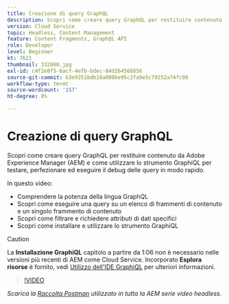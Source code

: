 ```yaml
---
title: Creazione di query GraphQL
description: Scopri come creare query GraphQL per restituire contenuto da Adobe Experience Manager (AEM) e come utilizzare lo strumento GraphiQL per testare, perfezionare ed eseguire il debug delle query in modo rapido.
version: Cloud Service
topic: Headless, Content Management
feature: Content Fragments, GraphQL API
role: Developer
level: Beginner
kt: 7621
thumbnail: 332860.jpg
exl-id: c4f2e8f5-6acf-4efb-bdec-84d264568856
source-git-commit: b3e9251bdb18a008be95c1fa9e5c79252a74fc98
workflow-type: tm+mt
source-wordcount: '157'
ht-degree: 0%

---
```


# Creazione di query GraphQL

Scopri come creare query GraphQL per restituire contenuto da Adobe Experience Manager (AEM) e come utilizzare lo strumento GraphiQL per testare, perfezionare ed eseguire il debug delle query in modo rapido.

In questo video:

+ Comprendere la potenza della lingua GraphQL
+ Scopri come eseguire una query su un elenco di frammenti di contenuto e un singolo frammento di contenuto
+ Scopri come filtrare e richiedere attributi di dati specifici
+ Scopri come installare e utilizzare lo strumento GraphiQL

>[!CAUTION]
>
>La **Installazione GraphiQL** capitolo a partire da 1:06 non è necessario nelle versioni più recenti di AEM come Cloud Service. Incorporato **Esplora risorse** è fornito, vedi [Utilizzo dell&#39;IDE GraphiQL](https://experienceleague.adobe.com/docs/experience-manager-cloud-service/content/headless/graphql-api/graphiql-ide.html) per ulteriori informazioni.


>[!VIDEO](https://video.tv.adobe.com/v/332860?quality=12&learn=on)

_Scarica la [Raccolta Postman](./assets/aem-headless-video-series.postman_collection.json) utilizzato in tutta la AEM serie video headless._
